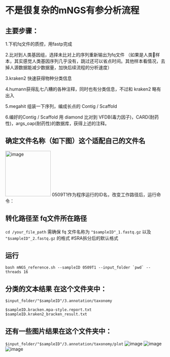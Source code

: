 # 不是很复杂的mNGS有参分析流程
## 主要步骤：

1.下机fq文件的质控，用fastp完成

2.比对到人类基因组，选择未比对上的序列重新输出为fq文件 （如果是人类💩样本，其实感觉人类基因序列几乎没有，跳过还可以省点时间。其他样本看情况，去掉人源数据能减少数据量，加快后续流程的分析速度）

3.kraken2 快速获得物种分类信息

4.humann获得乱七八糟的各种注释，同时也有分类信息，不过和 kraken2 略有出入

5.megahit 组装一下序列，编成长点的 Contig / Scaffold

6.编好的Contig / Scaffold 用 diamond 比对到 VFDB(毒力因子)，CARD(耐药性)，args_oap(耐药性)的数据库，获得上述的注释。

## 确定文件名称（如下图）这个适配自己的文件名
<img width="143" alt="image" src="https://github.com/user-attachments/assets/1064ae53-bb0d-4a2d-a84c-deb08f8859da" />
0509T1作为程序运行的ID名，改变工作路径后，运行命令：

## 转化路径至 fq文件所在路径
`cd /your_file_path`
需确保 fq 文件名称为 `"$sampleID"_1.fastq.gz` 以及 `"$sampleID"_2.fastq.gz` 的格式 #SRA拆分后的默认格式

## 运行
```bash mNGS_reference.sh --sampleID 0509T1 --input_folder `pwd` --threads 16```

## 分类的文本结果 在这个文件夹中：
`$input_folder/"$sampleID"/3.annotation/taxonomy `

`$sampleID.bracken.mpa-style.report.txt
$sampleID.kraken2_bracken_result.txt`

## 还有一些图片结果在这个文件夹中：
`$input_folder/"$sampleID"/3.annotation/taxonomy/plot`
![image](https://github.com/user-attachments/assets/d4417e5b-b1b3-41a9-b2a6-421d0ced2708)
![image](https://github.com/user-attachments/assets/892e903f-5d5d-42d5-8191-a05813b25a5f)
![image](https://github.com/user-attachments/assets/86925952-c365-44c9-9e55-b4848b80d608)



